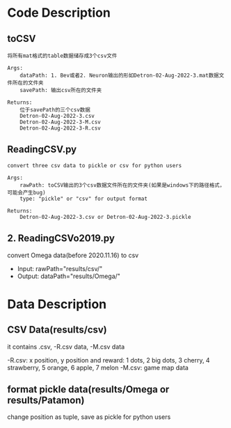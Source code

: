 # Code Description
## toCSV
    将所有mat格式的table数据储存成3个csv文件

    Args:
        dataPath: 1. Bev或者2. Neuron输出的形如Detron-02-Aug-2022-3.mat数据文件所在的文件夹
        savePath: 输出csv所在的文件夹

    Returns:
        位于savePath的三个csv数据
        Detron-02-Aug-2022-3.csv
        Detron-02-Aug-2022-3-M.csv
        Detron-02-Aug-2022-3-R.csv

## ReadingCSV.py
    convert three csv data to pickle or csv for python users

    Args:
        rawPath: toCSV输出的3个csv数据文件所在的文件夹(如果是windows下的路径格式，可能会产生bug)
        type: "pickle" or "csv" for output format

    Returns:
        Detron-02-Aug-2022-3.csv or Detron-02-Aug-2022-3.pickle

## 2. ReadingCSVo2019.py
convert Omega data(before 2020.11.16) to csv
* Input: rawPath="results/csv/"
* Output: dataPath="results/Omega/"

# Data Description

## CSV Data(results/csv)
it contains .csv, -R.csv data, -M.csv data

-R.csv: x position, y position and reward: 1 dots, 2 big dots, 3 cherry, 4 strawberry, 5 orange, 6 apple, 7 melon
-M.csv: game map data

## format pickle data(results/Omega or results/Patamon)
change position as tuple, save as pickle for python users